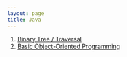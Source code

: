 ```yaml
---
layout: page
title: Java
---
```


<html>
 <ol class="htbwriteups">
  <li><a href="/java/binarytree">Binary Tree / Traversal</a></li>
  <li><a href="/java/eagleaccount">Basic Object-Oriented Programming</a></li>
</ol>
</html>
